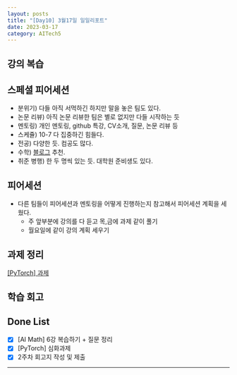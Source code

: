 ```yaml
---
layout: posts
title: "[Day10] 3월17일 일일리포트"
date: 2023-03-17
category: AITech5
---
```


## 강의 복습

## 스페셜 피어세션

- 분위기) 다들 아직 서먹하긴 하지만 말을 놓은 팀도 있다.
- 논문 리뷰) 아직 논문 리뷰한 팀은 별로 없지만 다들 시작하는 듯
- 멘토링) 개인 멘토링, github 특강, CV소개, 질문, 논문 리뷰 등
- 스케쥴) 10-7 다 집중하긴 힘들다.
- 전공) 다양한 듯. 컴공도 많다.
- 수학) [블로그](https://angeloyeo.github.io/) 추천.
- 취준 병행) 한 두 명씩 있는 듯. 대학원 준비생도 있다.

## 피어세션

- 다른 팀들이 피어세션과 멘토링을 어떻게 진행하는지 참고해서 피어세션 계획을 세웠다.
    - 주 앞부분에 강의를 다 듣고 목,금에 과제 같이 풀기
    - 월요일에 같이 강의 계획 세우기

## 과제 정리

[[PyTorch] 과제](https://www.notion.so/PyTorch-ff3d355f06ec429b8b83dae30feaa755) 

## 학습 회고

## Done List

- [x]  [AI Math] 6강 복습하기 + 질문 정리
- [x]  [PyTorch] 심화과제
- [x]  2주차 회고지 작성 및 제출

---
